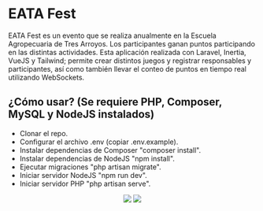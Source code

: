 # EATA Fest

EATA Fest es un evento que se realiza anualmente en la Escuela Agropecuaria de Tres Arroyos. Los participantes ganan puntos participando en las distintas actividades. Esta aplicación realizada con Laravel, Inertia, VueJS y Tailwind; permite crear distintos juegos y registrar responsables y participantes, así como también llevar el conteo de puntos en tiempo real utilizando WebSockets.

## ¿Cómo usar? (Se requiere PHP, Composer, MySQL y NodeJS instalados)

- Clonar el repo.
- Configurar el archivo .env (copiar .env.example).
- Instalar dependencias de Composer "composer install".
- Instalar dependencias de NodeJS "npm install".
- Ejecutar migraciones "php artisan migrate".
- Iniciar servidor NodeJS "npm run dev".
- Iniciar servidor PHP "php artisan serve".

<p align="center">
    <img src="https://github.com/FacuLL/eata-fest/assets/69525757/2ab7f0f6-6787-464d-9dc6-79ad4b7482e6" />
    <img src="https://github.com/FacuLL/eata-fest/assets/69525757/e3d9cbfe-ddbb-4e72-b2fa-3d33fae41ebe" />
</p>

